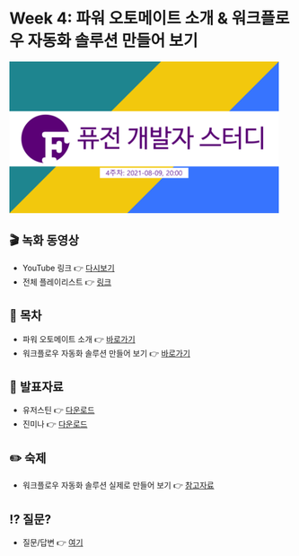 # Week 4: 파워 오토메이트 소개 & 워크플로우 자동화 솔루션 만들어 보기 #

<div>
  <img src="./hero.png" width="480" height="270" title="히어로 이미지" />
</div>

## 🎬 녹화 동영상 ##

* YouTube 링크 👉 [다시보기](https://youtu.be/wElkL2d9qag)
* 전체 플레이리스트 👉 [링크](https://www.youtube.com/playlist?list=PL5_dhZuHiVhJNUJA00WVwrVfKPgi35CqI)


## 📌 목차 ##

* 파워 오토메이트 소개 👉 [바로가기](https://docs.microsoft.com/ko-kr/learn/modules/introduction-power-automate/?WT.mc_id=power-33676-juyoo)
* 워크플로우 자동화 솔루션 만들어 보기 👉 [바로가기](https://docs.microsoft.com/ko-kr/learn/modules/build-automated-solution/?WT.mc_id=power-33676-juyoo)


## 📝 발표자료 ##

* 유저스틴 👉 [다운로드](./justinyoo.pdf)
* 진미나 👉 [다운로드](./minajin.pdf)


## ✏️ 숙제 ##

* 워크플로우 자동화 솔루션 실제로 만들어 보기 👉 [참고자료](https://youtu.be/wElkL2d9qag)


## ⁉️ 질문? ##

* 질문/답변 👉 [여기](https://aka.ms/fdk/pl900/qna)
